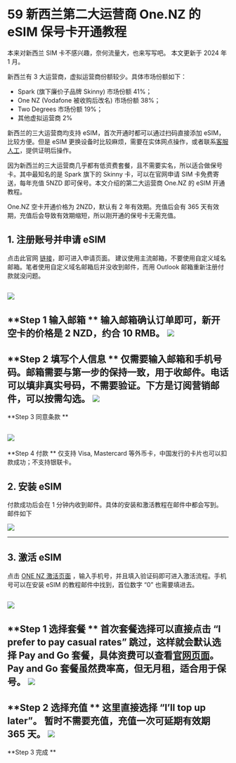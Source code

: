 # 59 新西兰第二大运营商 One.NZ 的 eSIM 保号卡开通教程

本来对新西兰 SIM 卡不感兴趣，奈何流量大，也来写写吧。
本文更新于 2024 年 1 月。

<!-- more -->

新西兰有 3 大运营商，虚拟运营商份额较少。具体市场份额如下：
- Spark (旗下廉价子品牌 Skinny) 市场份额 41%；
- One NZ (Vodafone 被收购后改名) 市场份额  38%；
- Two Degrees 市场份额 19%；
- 其他虚拟运营商 2% 

新西兰的三大运营商均支持 eSIM，首次开通时都可以通过扫码直接添加 eSIM，比较方便。但是 eSIM 更换设备时比较麻烦，需要在实体网点操作，或者联系[客服人工](https://t.me/DocOfCard/1234)，提供证明后操作。

因为新西兰的三大运营商几乎都有低资费套餐，且不需要实名，所以适合做保号卡。其中最知名的是 Spark 旗下的 Skinny 卡，可以在官网申请 SIM 卡免费寄送，每年充值 5NZD 即可保号。本文介绍的第二大运营商 One.NZ 的 eSIM 开通教程。

One.NZ 空卡开通价格为 2NZD，默认有 2 年有效期。充值后会有 365 天有效期，充值后会导致有效期缩短，所以刚开通的保号卡无需充值。


## 1. 注册账号并申请 eSIM
点击此官网 [链接](https://one.nz/mobile/plan-builder/prepay/)，即可进入申请页面。
建议使用主流邮箱，不要使用自定义域名邮箱。笔者使用自定义域名邮箱后并没收到邮件，而用 Outlook 邮箱重新注册付款就没问题。

![](https://static.shuziyimin.org/blog-59-1.jpg)
---- 
**Step 1 输入邮箱 **
输入邮箱确认订单即可，新开空卡的价格是 2 NZD，约合 10 RMB。 
![](https://static.shuziyimin.org/blog-59-2.jpg)
---- 
**Step 2 填写个人信息 **
仅需要输入邮箱和手机号码。邮箱需要与第一步的保持一致，用于收邮件。电话可以填非真实号码，不需要验证。下方是订阅营销邮件，可以按需勾选。
![](https://static.shuziyimin.org/blog-59-3.PNG)
---- 
**Step 3 同意条款 **

![](https://static.shuziyimin.org/blog-59-4.PNG)
---- 
**Step 4 付款 **
仅支持 Visa, Mastercard 等外币卡，中国发行的卡片也可以扣款成功；不支持银联卡。


## 2. 安装 eSIM
付款成功后会在 1 分钟内收到邮件。具体的安装和激活教程在邮件中都会写到。
邮件如下

![](https://static.shuziyimin.org/blog-59-9.png)

---- 

## 3. 激活 eSIM
点击 [ONE NZ 激活页面](https://one.nz/getgoing " 激活页面 ") ，输入手机号，并且填入验证码即可进入激活流程。手机号可以在安装 eSIM 的教程邮件中找到，首位数字 “0” 也需要填进去。

![](https://static.shuziyimin.org/blog-59-6.jpg)
---- 
**Step 1 选择套餐 **
首次套餐选择可以直接点击 “**I prefer to pay casual rates**” 跳过，这样就会默认选择 Pay and Go 套餐，具体资费可以查看[官网页面](https://one.nz/prepay/pay-and-go/)。Pay and Go 套餐虽然费率高，但无月租，适合用于保号。
![](https://static.shuziyimin.org/blog-59-7.jpg)
---- 
**Step 2 选择充值 **
这里直接选择  “**I’ll top up later**”。 暂时不需要充值，充值一次可延期有效期 365 天。
![](https://static.shuziyimin.org/blog-59-8.jpg)
---- 
**Step 3 完成 **


